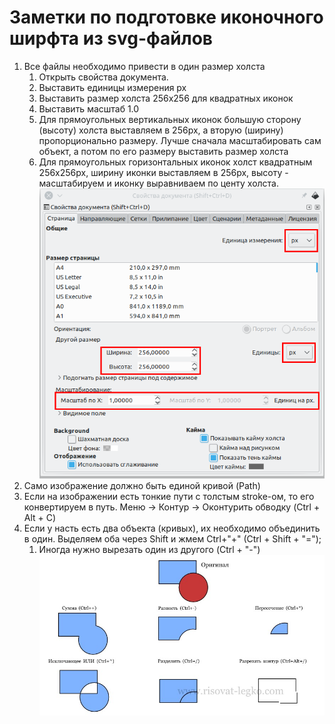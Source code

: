 # Заметки по подготовке иконочного ширфта из svg-файлов

1. Все файлы необходимо привести в один размер холста
    1. Открыть свойства документа.
    2. Выставить единицы измерения px
    3. Выставить размер холста 256x256 для квадратных иконок
    4. Выставить масштаб 1.0
    5. Для прямоугольных вертикальных иконок большую сторону (высоту)
       холста выставляем в 256px, а вторую (ширину) пропорционально размеру.
       Лучше сначала масштабировать сам объект,
       а потом по его размеру выставить размер холста
    6. Для прямоугольных горизонтальных иконок холст квадратным 256x256px,
       ширину иконки выставляем в 256px, высоту - масштабируем
       и иконку выравниваем по центу холста.
![inkscape page settings](svg-icons-font-inkscape-settings.png)
2. Само изображение должно быть единой кривой (Path)
3. Если на изображении есть тонкие пути с толстым stroke-ом,
   то его конвертируем в путь.
   Меню -> Контур -> Оконтурить обводку (Ctrl + Alt + C)
4. Если у насть есть два объекта (кривых), их необходимо объединить в один.
   Выделяем оба через Shift и жмем Ctrl+"+" (Ctrl + Shift + "=");
   1. Иногда нужно вырезать один из другого (Ctrl + "-")
   ![Работа с формами inkscape](inkscape-merge-shapes.jpg)
